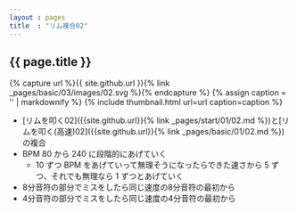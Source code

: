 ```yaml
---
layout : pages
title  : "リム複合02"
---
```


## {{ page.title }}

{% capture url %}{{ site.github.url }}{% link _pages/basic/03/images/02.svg %}{% endcapture %}
{% assign caption = '' | markdownify %}
{% include thumbnail.html url=url caption=caption %}

* [リムを叩く02]({{site.github.url}}{% link _pages/start/01/02.md %})と[リムを叩く(高速)02]({{site.github.url}}{% link _pages/basic/01/02.md %})の複合
* BPM 80 から 240 に段階的にあげていく
  * 10 ずつ BPM をあげていって無理そうになったらできた速さから 5 ずつ、それでも無理なら 1 ずつとあげていく
* 8分音符の部分でミスをしたら同じ速度の8分音符の最初から
* 4分音符の部分でミスをしたら同じ速度の4分音符の最初から